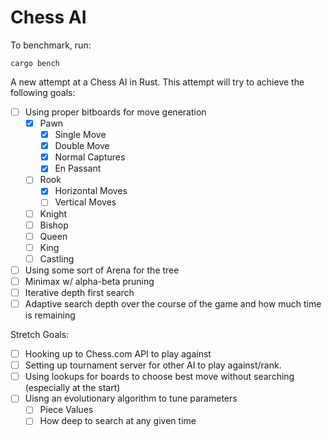 Chess AI
========

To benchmark, run:

    cargo bench

A new attempt at a Chess AI in Rust.  This attempt will try to achieve the following goals:

- [ ] Using proper bitboards for move generation
    - [x] Pawn
        - [x] Single Move
        - [x] Double Move
        - [x] Normal Captures
        - [x] En Passant
    - [ ] Rook
        - [x] Horizontal Moves
        - [ ] Vertical Moves
    - [ ] Knight
    - [ ] Bishop
    - [ ] Queen
    - [ ] King
    - [ ] Castling
- [ ] Using some sort of Arena for the tree
- [ ] Minimax w/ alpha-beta pruning
- [ ] Iterative depth first search
- [ ] Adaptive search depth over the course of the game and how much time is remaining

Stretch Goals:

- [ ] Hooking up to Chess.com API to play against
- [ ] Setting up tournament server for other AI to play against/rank.
- [ ] Using lookups for boards to choose best move without searching (especially at the start)
- [ ] Uisng an evolutionary algorithm to tune parameters
  - [ ] Piece Values
  - [ ] How deep to search at any given time